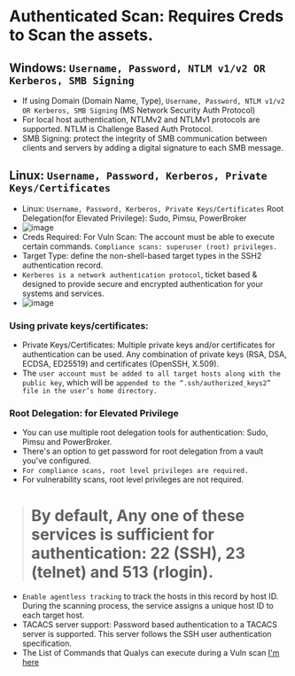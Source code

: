 # Authenticated Scan: Requires Creds to Scan the assets.

## Windows: `Username, Password, NTLM v1/v2 OR Kerberos, SMB Signing`
- If using Domain (Domain Name, Type), `Username, Password, NTLM v1/v2 OR Kerberos, SMB Signing`  (MS Network Security Auth Protocol)
- For local host authentication, NTLMv2 and NTLMv1 protocols are supported. NTLM is Challenge Based Auth Protocol.
- SMB Signing: protect the integrity of SMB communication between clients and servers by adding a digital signature to each SMB message.

## Linux: `Username, Password, Kerberos, Private Keys/Certificates`
- Linux: `Username, Password, Kerberos, Private Keys/Certificates` Root Delegation(for Elevated Privilege): Sudo, Pimsu, PowerBroker
- ![image](https://github.com/user-attachments/assets/e8da228b-414f-4d5b-91c5-b15760d8b343)
- Creds Required: For Vuln Scan: The account must be able to execute certain commands. `Compliance scans: superuser (root) privileges.`
- Target Type: define the non-shell-based target types in the SSH2 authentication record.
- `Kerberos is a network authentication protocol`, ticket based & designed to provide secure and encrypted authentication for your systems and services.
- ![image](https://github.com/user-attachments/assets/6f1a4270-593a-4075-8cdf-2a1d1df87f7d)

### Using private keys/certificates:
- Private Keys/Certificates: Multiple private keys and/or certificates for authentication can be used. Any combination of private keys (RSA, DSA, ECDSA, ED25519) and certificates (OpenSSH, X.509).
- The `user account must be added to all target hosts along with the public key`, which will be `appended to the “.ssh/authorized_keys2” file in the user’s home directory.`

### Root Delegation: for Elevated Privilege
- You can use multiple root delegation tools for authentication: Sudo, Pimsu and PowerBroker.
- There's an option to get password for root delegation from a vault you've configured.
- `For compliance scans, root level privileges are required.`
- For vulnerability scans, root level privileges are not required.

> # By default, Any one of these services is sufficient for authentication: 22 (SSH), 23 (telnet) and 513 (rlogin). 

- `Enable agentless tracking` to track the hosts in this record by host ID. During the scanning process, the service assigns a unique host ID to each target host.
- TACACS server support: Password based authentication to a TACACS server is supported. This server follows the SSH user authentication specification.
- The List of Commands that Qualys can execute during a Vuln scan [I'm here](https://qualys.my.site.com/discussions/s/article/000006220)

